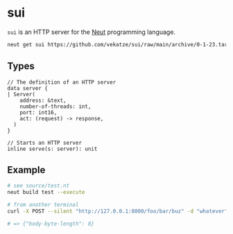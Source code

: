 # sui

`sui` is an HTTP server for the [Neut](https://vekatze.github.io/neut/) programming language.

```sh
neut get sui https://github.com/vekatze/sui/raw/main/archive/0-1-23.tar.zst
```

## Types

```neut
// The definition of an HTTP server
data server {
| Server(
    address: &text,
    number-of-threads: int,
    port: int16,
    act: (request) -> response,
  )
}

// Starts an HTTP server
inline serve(s: server): unit
```

## Example

```sh
# see source/test.nt
neut build test --execute

# from another terminal
curl -X POST --silent "http://127.0.0.1:8000/foo/bar/buz" -d "whatever"

# => {"body-byte-length": 8}
```
